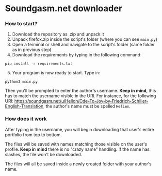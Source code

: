 # Soundgasm.net downloader

### How to start?

1. Download the repository as .zip and unpack it
2. Unpack firefox.zip inside the script's folder (where you can see `main.py`)
3. Open a terminal or shell and navigate to the script's folder (same folder as in previous step)
4. Download the requirements by typing in the following command:
```
pip install -r requirements.txt
```
5. Your program is now ready to start. Type in:
```
python3 main.py
```

Then you'll be prompted to enter the author's username. **Keep in mind**, this has to match the username visible in the URl. For instance, for the following URl: https://soundgasm.net/u/Helion/Ode-To-Joy-by-Friedrich-Schiller-English-Translation, the author's name must be spelled `Helion`.


### How does it work
After typing in the username, you will begin downloading that user's entire portfolio from top to bottom.

The files will be saved with names matching those visible on the user's profile. **Keep in mind** there is no "crazy name" handling. If the name has slashes, the file won't be downloaded.

The files will all be saved inside a newly created folder with your author's name.
